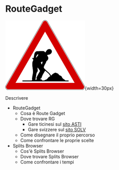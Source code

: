 # RouteGadget

![Lavori in corso](../../img/lavori_in_corso.png){width=30px}

Descrivere

- RouteGadget
    - Cosa è Route Gadget
    - Dove trovare RG
        - Gare ticinesi sul [sito ASTI](http://www.asti-ticino.ch/co/routeGadget/cgi-bin/reitti.cgi) 
        - Gare svizzere sul [sito SOLV](http://www.routegadget.ch/binperl/reitti.cgi)
    - Come disegnare il proprio percorso
    - Come confrontare le proprie scelte
- Splits Browser
    - Cos'è Splits Browser
    - Dove trovare Splits Browser
    - Come confrontare i tempi